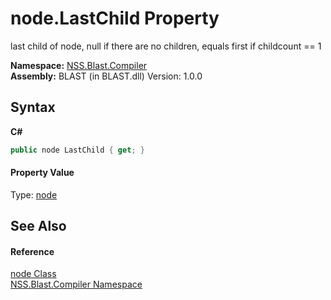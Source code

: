 # node.LastChild Property 
 

last child of node, null if there are no children, equals first if childcount == 1

**Namespace:**&nbsp;<a href="N_NSS_Blast_Compiler">NSS.Blast.Compiler</a><br />**Assembly:**&nbsp;BLAST (in BLAST.dll) Version: 1.0.0

## Syntax

**C#**<br />
``` C#
public node LastChild { get; }
```


#### Property Value
Type: <a href="T_NSS_Blast_Compiler_node">node</a>

## See Also


#### Reference
<a href="T_NSS_Blast_Compiler_node">node Class</a><br /><a href="N_NSS_Blast_Compiler">NSS.Blast.Compiler Namespace</a><br />